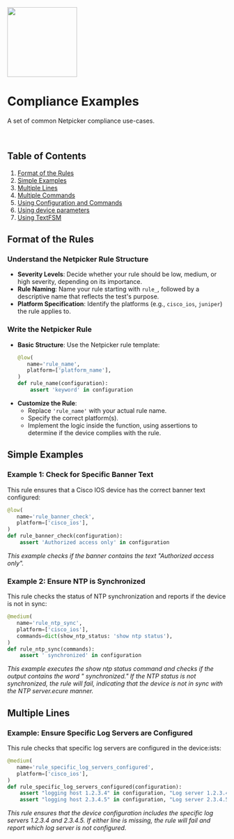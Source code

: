 <img src="https://netpicker.io/wp-content/uploads/2024/01/netpicker-logo-276x300.png" width="160">

# Compliance Examples

A set of common Netpicker compliance use-cases.

<br />

## Table of Contents

1. [Format of the Rules](#format-of-the-rules)
2. [Simple Examples](#simple-examples)
3. [Multiple Lines](#multiple-lines)
4. [Multiple Commands](#multiple-commands)
5. [Using Configuration and Commands](#configuration-commands)
6. [Using device parameters](#device-parameters)
7. [Using TextFSM](#using-textfsm)

## Format of the Rules

### Understand the Netpicker Rule Structure
- **Severity Levels**: Decide whether your rule should be low, medium, or high severity, depending on its importance.
- **Rule Naming**: Name your rule starting with `rule_`, followed by a descriptive name that reflects the test's purpose.
- **Platform Specification**: Identify the platforms (e.g., `cisco_ios`, `juniper`) the rule applies to.

### Write the Netpicker Rule
- **Basic Structure**: Use the Netpicker rule template:
  ```python
  @low(
     name='rule_name',
     platform=['platform_name'],
  )
  def rule_name(configuration):
      assert 'keyword' in configuration
  ```
- **Customize the Rule**:
  - Replace `'rule_name'` with your actual rule name.
  - Specify the correct platform(s).
  - Implement the logic inside the function, using assertions to determine if the device complies with the rule.

## Simple Examples

### Example 1: Check for Specific Banner Text
This rule ensures that a Cisco IOS device has the correct banner text configured:

```python
@low(
   name='rule_banner_check',
   platform=['cisco_ios'],
)
def rule_banner_check(configuration):
    assert 'Authorized access only' in configuration
```
*This example checks if the banner contains the text "Authorized access only".*

### Example 2: Ensure NTP is Synchronized
This rule checks the status of NTP synchronization and reports if the device is not in sync:

```python
@medium(
   name='rule_ntp_sync',
   platform=['cisco_ios'],
   commands=dict(show_ntp_status: 'show ntp status'),
)
def rule_ntp_sync(commands):
    assert ' synchronized' in configuration
```
*This example executes the show ntp status command and checks if the output contains the word " synchronized." If the NTP status is not synchronized, the rule will fail, indicating that the device is not in sync with the NTP server.ecure manner.*

## Multiple Lines

### Example: Ensure Specific Log Servers are Configured
This rule checks that specific log servers are configured in the device:ists:

```python
@medium(
   name='rule_specific_log_servers_configured',
   platform=['cisco_ios'],
)
def rule_specific_log_servers_configured(configuration):
    assert "logging host 1.2.3.4" in configuration, "Log server 1.2.3.4 is not configured"
    assert "logging host 2.3.4.5" in configuration, "Log server 2.3.4.5 is not configured"
```
*This rule ensures that the device configuration includes the specific log servers 1.2.3.4 and 2.3.4.5. If either line is missing, the rule will fail and report which log server is not configured.*